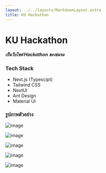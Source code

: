 ```yaml
---
layout: ../../layouts/MarkdownLayout.astro
title: KU Hackathon
---
```


# KU Hackathon

##### เป็นว็บไซต์ Hackathon ของชมรม

### Tech Stack
- Next.js (Typescipt)
- Tailwind CSS
- NextUI
- Ant Design
- Material UI

### รูปภาพตัวอย่าง

![image](/image/projects/ku-hackathon/01.png)

![image](/image/projects/ku-hackathon/02.png)

![image](/image/projects/ku-hackathon/03.png)

![image](/image/projects/ku-hackathon/04.png)

![image](/image/projects/ku-hackathon/05.png)